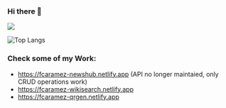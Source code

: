 ### Hi there 👋
![](https://github-readme-stats.vercel.app/api?username=fcaramez&show_icons=true&theme=monokai)

![Top Langs](https://github-readme-stats.vercel.app/api/top-langs/?username=fcaramez&layout=compact&theme=monokai)

### Check some of my Work:
* https://fcaramez-newshub.netlify.app (API no longer maintaied, only CRUD operations work)
* https://fcaramez-wikisearch.netlify.app
* https://fcaramez-qrgen.netlify.app



